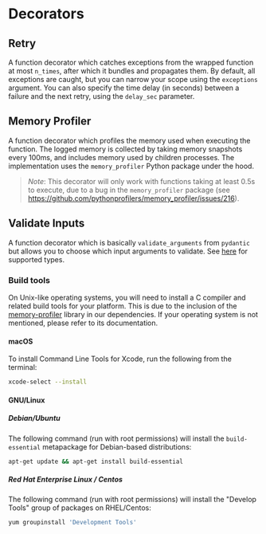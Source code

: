 # Decorators


## Retry

A function decorator which catches exceptions from the wrapped function at most `n_times`, after which it bundles and propagates them. By default, all exceptions are caught, but you can narrow your scope using the `exceptions` argument. You can also specify the time delay (in seconds) between a failure and the next retry, using the `delay_sec` parameter.

## Memory Profiler

A function decorator which profiles the memory used when executing the function. The logged memory is collected by taking memory snapshots every 100ms, and includes memory used by children processes. The implementation uses the `memory_profiler` Python package under the hood.
 >*Note*: This decorator will only work with functions taking at least 0.5s to execute, due to a bug in the `memory_profiler` package (see https://github.com/pythonprofilers/memory_profiler/issues/216).

## Validate Inputs

A function decorator which is basically `validate_arguments` from `pydantic` but allows you to choose which input arguments to validate. See [here](https://pydantic-docs.helpmanual.io/usage/types/) for supported types.

### Build tools

 On Unix-like operating systems, you will need to install a C compiler and related build tools for your platform. This is due to the inclusion of the [memory-profiler](https://pypi.org/project/memory-profiler/) library in our dependencies. If your operating system is not mentioned, please refer to its documentation.

 #### macOS
 To install Command Line Tools for Xcode, run the following from the terminal:

 ```bash
 xcode-select --install
 ```

 #### GNU/Linux

 ##### Debian/Ubuntu

 The following command (run with root permissions) will install the `build-essential` metapackage for Debian-based distributions:

 ```bash
 apt-get update && apt-get install build-essential
 ```

 ##### Red Hat Enterprise Linux / Centos
 The following command (run with root permissions) will install the "Develop Tools" group of packages on RHEL/Centos:

 ```bash
 yum groupinstall 'Development Tools'
 ```
